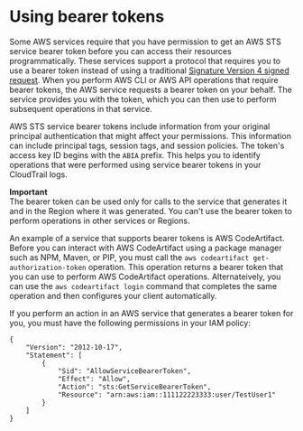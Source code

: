 # Using bearer tokens<a name="id_credentials_bearer"></a>

Some AWS services require that you have permission to get an AWS STS service bearer token before you can access their resources programmatically\. These services support a protocol that requires you to use a bearer token instead of using a traditional [Signature Version 4 signed request](https://docs.aws.amazon.com/general/latest/gr/sigv4_signing.html)\. When you perform AWS CLI or AWS API operations that require bearer tokens, the AWS service requests a bearer token on your behalf\. The service provides you with the token, which you can then use to perform subsequent operations in that service\. 

AWS STS service bearer tokens include information from your original principal authentication that might affect your permissions\. This information can include principal tags, session tags, and session policies\. The token's access key ID begins with the `ABIA` prefix\. This helps you to identify operations that were performed using service bearer tokens in your CloudTrail logs\.

**Important**  
The bearer token can be used only for calls to the service that generates it and in the Region where it was generated\. You can't use the bearer token to perform operations in other services or Regions\.

An example of a service that supports bearer tokens is AWS CodeArtifact\. Before you can interact with AWS CodeArtifact using a package manager such as NPM, Maven, or PIP, you must call the `aws codeartifact get-authorization-token` operation\. This operation returns a bearer token that you can use to perform AWS CodeArtifact operations\. Alternateively, you can use the `aws codeartifact login` command that completes the same operation and then configures your client automatically\. 

If you perform an action in an AWS service that generates a bearer token for you, you must have the following permissions in your IAM policy:

```
{
    "Version": "2012-10-17",
    "Statement": [
        {
            "Sid": "AllowServiceBearerToken",
            "Effect": "Allow",
            "Action": "sts:GetServiceBearerToken",
            "Resource": "arn:aws:iam::111122223333:user/TestUser1"
        }
    ]
}
```